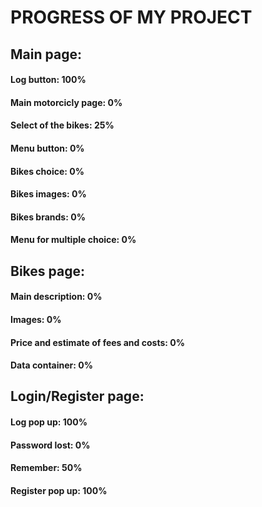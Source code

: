 # PROGRESS OF MY PROJECT

## Main page:

#### Log button: 100%
#### Main motorcicly page: 0%
#### Select of the bikes: 25%
#### Menu button: 0%
#### Bikes choice: 0%
#### Bikes images: 0%
#### Bikes brands: 0%
#### Menu for multiple choice: 0%

## Bikes page:

#### Main description: 0%
#### Images: 0%
#### Price and estimate of fees and costs: 0%
#### Data container: 0%

## Login/Register page:

#### Log pop up: 100%
#### Password lost: 0%
#### Remember: 50%
#### Register pop up: 100%